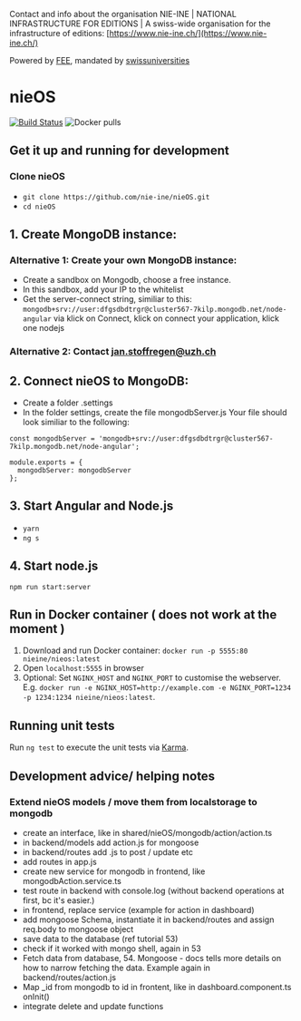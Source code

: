 Contact and info about the organisation NIE-INE | NATIONAL INFRASTRUCTURE FOR EDITIONS | A swiss-wide organisation for the infrastructure of editions: [https://www.nie-ine.ch/](https://www.nie-ine.ch/)

Powered by [FEE](http://www.fee.unibas.ch/), mandated by [swissuniversities](https://www.swissuniversities.ch/)

# nieOS

[![Build Status](https://travis-ci.org/nie-ine/nieOS.svg?branch=devel)](https://travis-ci.org/nie-ine/nieOS)
![Docker pulls](https://img.shields.io/docker/pulls/nieine/nieos.svg)

## Get it up and running for development

### Clone nieOS
 - ``git clone https://github.com/nie-ine/nieOS.git``
 - ``cd nieOS``

## 1. Create MongoDB instance:

### Alternative 1: Create your own MongoDB instance:
 - Create a sandbox on Mongodb, choose a free instance.
 - In this sandbox, add your IP to the whitelist
 - Get the server-connect string, similiar to this: ```mongodb+srv://user:dfgsdbdtrgr@cluster567-7kilp.mongodb.net/node-angular``` via klick on Connect, klick on connect your application, klick one nodejs

### Alternative 2: Contact jan.stoffregen@uzh.ch

## 2. Connect nieOS to MongoDB: 
 - Create a folder .settings
 - In the folder settings, create the file mongodbServer.js Your file should look similiar to the following:

 
```
const mongodbServer = 'mongodb+srv://user:dfgsdbdtrgr@cluster567-7kilp.mongodb.net/node-angular';

module.exports = {
  mongodbServer: mongodbServer
};
```

## 3. Start Angular and Node.js

  

 - ``yarn``
 - ``ng s``

## 4. Start node.js
```npm run start:server```
 

## Run in Docker container ( does not work at the moment )

1. Download and run Docker container: `docker run -p 5555:80 nieine/nieos:latest`
2. Open `localhost:5555` in browser
3. Optional: Set `NGINX_HOST` and `NGINX_PORT` to customise the webserver. E.g. `docker run -e NGINX_HOST=http://example.com -e NGINX_PORT=1234 -p 1234:1234 nieine/nieos:latest`.

## Running unit tests

Run `ng test` to execute the unit tests via [Karma](https://karma-runner.github.io).


## Development advice/ helping notes
### Extend nieOS models / move them from localstorage to mongodb
 - create an interface, like in shared/nieOS/mongodb/action/action.ts
 - in backend/models add action.js for mongoose
 - in backend/routes add <route>.js to post / update etc
 - add routes in app.js
 - create new service for mongodb in frontend, like mongodbAction.service.ts
 - test route in backend with console.log (without backend operations at first, bc it's easier.)
 - in frontend, replace service (example for action in dashboard)
 - add mongoose Schema, instantiate it in backend/routes and assign req.body to mongoose object
 - save data to the database (ref tutorial 53)
 - check if it worked with mongo shell, again in 53
 - Fetch data from database, 54. Mongoose - docs tells more details on how to narrow fetching the data. Example again in backend/routes/action.js
 - Map _id from mongodb to id in frontent, like in dashboard.component.ts onInit()
 - integrate delete and update functions
